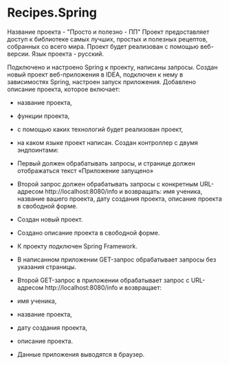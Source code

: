 # Recipes.Spring
Название проекта - "Просто и полезно - ПП"
Проект предоставляет доступ к библиотеке самых лучших, простых и полезных рецептов, собранных со всего мира.
Проект будет реализован с помощью веб-версии.
Язык проекта - русский. 

Подключено и настроено Spring к проекту, написаны запросы.
Создан новый проект веб-приложения в IDEA, подключен к нему в зависимостях Spring, настроен запуск приложения.
Добавлено описание проекта, которое включает:
- название проекта,
- функции проекта,
- с помощью каких технологий будет реализован проект,
- на каком языке проект написан.
Создан контроллер с двумя эндпоинтами:
- Первый должен обрабатывать запросы, и странице должен отображаться текст «Приложение запущено»
- Второй запрос должен обрабатывать запросы с конкретным URL-адресом http://localhost:8080/info и возвращать:
имя ученика,
название вашего проекта,
дату создания проекта,
описание проекта в свободной форме.


- Создан новый проект.
- Создано описание проекта в свободной форме.
- К проекту подключен Spring Framework.
- В написанном приложении GET-запрос обрабатывает запросы без указания страницы.
- Второй GET-запрос в приложении обрабатывает запрос с URL-адресом http://localhost:8080/info и возвращает:
- имя ученика,
- название проекта,
- дату создания проекта,
- описание проекта.
- Данные приложения выводятся в браузер.
